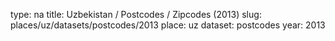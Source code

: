 type: na
title: Uzbekistan / Postcodes / Zipcodes (2013)
slug: places/uz/datasets/postcodes/2013
place: uz
dataset: postcodes
year: 2013
